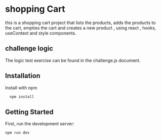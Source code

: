
# shopping Cart

this is a shopping cart project that lists the products, adds the products to the cart, empties the cart and creates a new product , using react , hooks, useContext and style components.

## challenge logic
The logic test exercise can be found in the challenge.js document.
## Installation

Install  with npm

```bash
  npm install 
```
    
## Getting Started
First, run the development server:

```bash
npm run dev

```